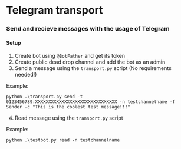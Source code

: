 # Telegram transport

### Send and recieve messages with the usage of Telegram

#### Setup

1. Create bot using `@BotFather` and get its token
2. Create public dead drop channel and add the bot as an admin
3. Send a message using the `transport.py` script (No requirements needed!)

Example:
```
python .\transport.py send -t 0123456789:XXXXXXXXXXXXXXXXXXXXXXXXXXXXXXX -n testchannelname -f Sender -c "This is the coolest test message!!!"
```

4. Read message using the `transport.py` script

Example:
```
python .\testbot.py read -n testchannelname
```
